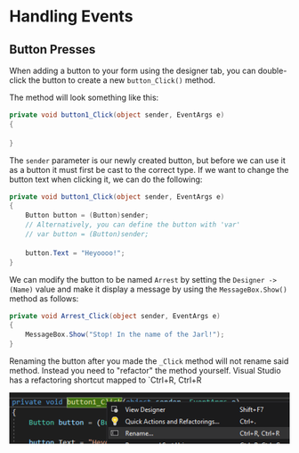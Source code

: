 # Handling Events

## Button Presses

When adding a button to your form using the designer tab, you can double-click the button to create a new `button_Click()` method.

The method will look something like this:

```cs
private void button1_Click(object sender, EventArgs e)
{

}
```

The `sender` parameter is our newly created button, but before we can use it as a button it must first be cast to the correct type. If we want to change the button text when clicking it, we can do the following:

```cs
private void button1_Click(object sender, EventArgs e)
{
	Button button = (Button)sender;
	// Alternatively, you can define the button with 'var'
	// var button = (Button)sender;

	button.Text = "Heyoooo!";
}
```

We can modify the button to be named `Arrest` by setting the `Designer -> (Name)` value and make it display a message by using the `MessageBox.Show()` method as follows:

```cs
private void Arrest_Click(object sender, EventArgs e)
{
	MessageBox.Show("Stop! In the name of the Jarl!");
}
```

Renaming the button after you made the `_Click` method will not rename said method. Instead you need to "refactor" the method yourself. Visual Studio has a refactoring shortcut mapped to `Ctrl+R, Ctrl+R

![](Assets\Handling%20Events\refactoring.png)
